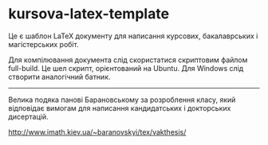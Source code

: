 kursova-latex-template
======================

Це є шаблон LaTeX документу для написання курсових, бакалаврських і магістерських робіт.

Для компілювання документа слід скористатися скриптовим файлом full-build. Це шел скрипт, орієнтований на Ubuntu. Для Windows слід створити аналогічний батник.


-------------------
Велика подяка панові Барановському за розроблення класу, який відповідає вимогам для написання кандидатських і докторських дисертацій.

http://www.imath.kiev.ua/~baranovskyi/tex/vakthesis/
